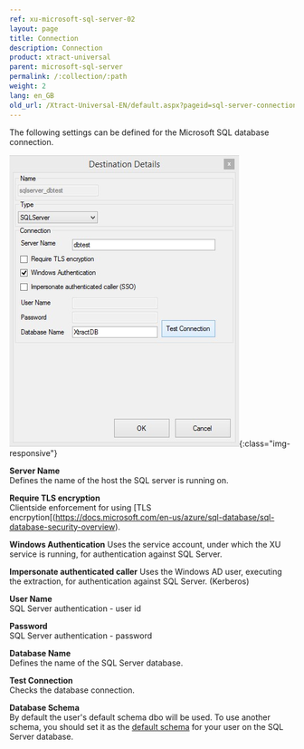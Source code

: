 ```yaml
---
ref: xu-microsoft-sql-server-02
layout: page
title: Connection
description: Connection
product: xtract-universal
parent: microsoft-sql-server
permalink: /:collection/:path
weight: 2
lang: en_GB
old_url: /Xtract-Universal-EN/default.aspx?pageid=sql-server-connection
---
```


The following settings can be defined for the Microsoft SQL database connection. 

![MSSql-Destination-Details](/img/content/MSSql-Destination-Details.jpg){:class="img-responsive"}


**Server Name**<br>
Defines the name of the host the SQL server is running on.

**Require TLS encryption**<br>
Clientside enforcement for using [TLS encrpytion[(https://docs.microsoft.com/en-us/azure/sql-database/sql-database-security-overview). 


**Windows Authentication**
Uses the service account, under which the XU service is running, for authentication against SQL Server.

**Impersonate authenticated caller**
Uses the Windows AD user, executing the extraction, for authentication against SQL Server. (Kerberos)

**User Name**<br>
SQL Server authentication - user id 

**Password**<br>
SQL Server authentication - password

**Database Name**<br>
Defines the name of the SQL Server database.
             
**Test Connection**<br>
Checks the database connection. 


**Database Schema**<br> 
By default the user's default schema dbo will be used. 
To use another schema, you should set it as the [default schema](https://docs.microsoft.com/en-us/sql/t-sql/statements/alter-user-transact-sql?view=sql-server-2017) for your user on the SQL Server database. 